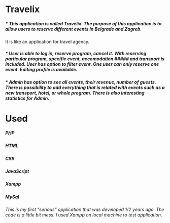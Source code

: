 # Travelix

##### * This application is called Travelix. The purpose of this application is to allow users to reserve different events in Belgrade and Zagreb.
It is like an application for travel agency. 
##### * User is able to log in, reserve program, cancel it. With reserving particular program, specific event, accomodation ##### and transport is included. User has option to filter event. One user can only reserve one event. Editing profile is available.
##### * Admin has option to see all events, their revenue, number of guests. There is possibility to add everything that is related with events such as a new transport,  hotel, or whole program.  There is also interesting statistics for Admin. #####

# Used 

##### PHP
##### HTML
##### CSS
##### JavaScript
##### Xampp
##### MySql

_This is my first "serious" application that was developed 1/2 years ago. The code is a little bit mess. I used Xampp on local machine to test application._
